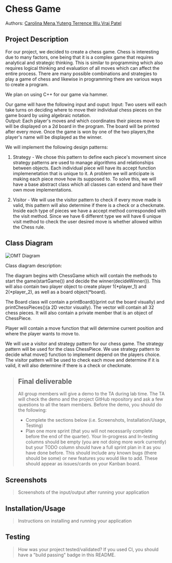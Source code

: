 # Chess Game

 Authors: [Carolina Mena](https://github.com/cmena004),[Yuteng Terrence Wu](https://github.com/YTTWu),[Vraj Patel](https://github.com/vpate3356)

## Project Description


For our project, we decided to create a chess game. Chess is interesting due to many factors, one being that it is a complex game that requires analytical and strategic thinking. This is similar to programming which also requires logical thinking and evaluation of all moves which can affect the entire process. There are many possible combinations and strategies to play a game of chess and likewise in programming there are various ways to create a program. 
  
We plan on using C++ for our game via hammer. 

 Our game will have the following input and ouput:
  Input: Two users will each take turns on deciding where to move their individual chess pieces on the game board by using algebraic notation.   
  Output: Each player's moves and which coordinates their pieces move to will be displayed on a 2d board in the program. The board will be printed after every move.  Once the game is won by one of the two players,the player's name will be displayed as the winner. 
 
  
 We will implement the following design patterns:
  
 1. Strategy -
We chose this pattern to define each piece's movement since strategy patterns are used to manage algorithms and relationships between objects. Each individual piece will have its accept function implemenetation that is unique to it. A problem we will anticipate is making each piece move how its supposed to. To solve this, we will have a base abstract class which all classes can extend and have their own move implementations. 
 
 2. Visitor - 
We will use the visitor pattern to check if every move made is valid, this pattern will also determine if there is a check or a checkmate. Inside each type of pieces we have a accept method corresponded with the visit method. Since we have 6 different type we will have 6 unique visit method to check the user desired move is whether allowed within the Chess rule.

## Class Diagram
 
 ![OMT Diagram](https://github.com/cs100/final-project-cmena004-ywu352-vpate048/blob/master/ChessGame-v2.jpg?raw=true)
 
Class diagram description:

The diagram begins with ChessGame which will contain the methods to start the game(startGame()) and decide the winner(decideWinner()). This will also contain two player object to create player 1(*player_1) and 2(*player_2), as well as a board object(*board).

The Board class will contain a printBoard()(print out the board visually) and printChessPieces()(a 2D vector visually). The vector will contain all 32 chess pieces. It will also contain a private member that is an object of ChessPiece. 

Player will contain a move function that will determine current position and where the player wants to move to. 

We will use a visitor and strategy pattern for our chess game. The strategy pattern will be used for the class ChessPiece. We use strategy pattern to decide what move() function to implement depend on the players choice. The visitor pattern will be used to check each move and determine if it is valid, it will also determine if there is a check or checkmate.


 > ## Final deliverable
 > All group members will give a demo to the TA during lab time. The TA will check the demo and the project GitHub repository and ask a few questions to all the team members. 
 > Before the demo, you should do the following:
 > * Complete the sections below (i.e. Screenshots, Installation/Usage, Testing)
 > * Plan one more sprint (that you will not necessarily complete before the end of the quarter). Your In-progress and In-testing columns should be empty (you are not doing more work currently) but your TODO column should have a full sprint plan in it as you have done before. This should include any known bugs (there should be some) or new features you would like to add. These should appear as issues/cards on your Kanban board. 
 
 ## Screenshots
 > Screenshots of the input/output after running your application
 ## Installation/Usage
 > Instructions on installing and running your application
 ## Testing
 > How was your project tested/validated? If you used CI, you should have a "build passing" badge in this README.
 
